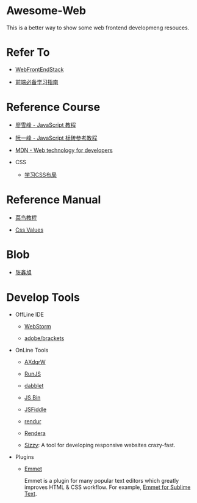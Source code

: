 # Awesome-Web

This is a better way to show some web frontend developmeng resouces.

# Refer To
- [WebFrontEndStack](https://github.com/unruledboy/WebFrontEndStack)

- [前端必备学习指南](http://blog.thankbabe.com/collection/)

# Reference Course

- [廖雪峰 - JavaScript 教程](http://www.liaoxuefeng.com/wiki/001434446689867b27157e896e74d51a89c25cc8b43bdb3000)

- [阮一峰 - JavaScript 标砖参考教程](https://github.com/ruanyf/jstutorial)

- [MDN - Web technology for developers](https://developer.mozilla.org/zh-CN/docs/Web)

- CSS

  - [学习CSS布局](http://zh.learnlayout.com/index.html)

# Reference Manual

- [菜鸟教程](http://www.runoob.com/)

- [Css Values](http://cssvalues.com/)

# Blob

  - [张鑫旭](http://www.zhangxinxu.com/wordpress/)

# Develop Tools

- OffLine IDE

  - [WebStorm](https://www.jetbrains.com/webstorm/)

  - [adobe/brackets](https://github.com/adobe/brackets/releases)
  
- OnLine Tools

  - [AXdqrW](http://codepen.io/airen/pen/AXdqrW)
  
  - [RunJS](http://runjs.cn/)
  
  - [dabblet](http://dabblet.com/)
  
  - [JS Bin](http://jsbin.com/)
  
  - [JSFiddle](https://jsfiddle.net/)
  
  - [rendur](http://rendur.com/)
  
  - [Rendera](http://rendera.herokuapp.com/)
  
  - [Sizzy](https://github.com/kitze/sizzy): A tool for developing responsive websites crazy-fast.
  
- Plugins

  - [Emmet](http://emmet.io/)
  
    Emmet is a plugin for many popular text editors which greatly improves HTML & CSS workflow.
    For example, [Emmet for Sublime Text](https://github.com/sergeche/emmet-sublime).
